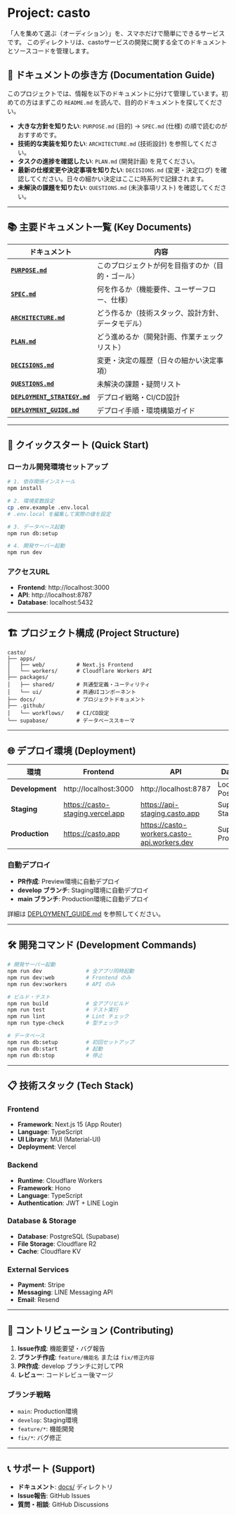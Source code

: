 # Project: casto

「人を集めて選ぶ（オーディション）」を、スマホだけで簡単にできるサービスです。
このディレクトリは、castoサービスの開発に関する全てのドキュメントとソースコードを管理します。

## 📖 ドキュメントの歩き方 (Documentation Guide)

このプロジェクトでは、情報を以下のドキュメントに分けて管理しています。初めての方はまずこの `README.md` を読んで、目的のドキュメントを探してください。

- **大きな方針を知りたい**: `PURPOSE.md` (目的) → `SPEC.md` (仕様) の順で読むのがおすすめです。
- **技術的な実装を知りたい**: `ARCHITECTURE.md` (技術設計) を参照してください。
- **タスクの進捗を確認したい**: `PLAN.md` (開発計画) を見てください。
- **最新の仕様変更や決定事項を知りたい**: `DECISIONS.md` (変更・決定ログ) を確認してください。日々の細かい決定はここに時系列で記録されます。
- **未解決の課題を知りたい**: `QUESTIONS.md` (未決事項リスト) を確認してください。

---

## 📚 主要ドキュメント一覧 (Key Documents)

| ドキュメント                               | 内容                                               |
| ------------------------------------------ | -------------------------------------------------- |
| [**`PURPOSE.md`**](./docs/PURPOSE.md)      | このプロジェクトが何を目指すのか（目的・ゴール）   |
| [**`SPEC.md`**](./docs/SPEC.md)            | 何を作るか（機能要件、ユーザーフロー、仕様）       |
| [**`ARCHITECTURE.md`**](./docs/ARCHITECTURE.md) | どう作るか（技術スタック、設計方針、データモデル） |
| [**`PLAN.md`**](./docs/PLAN.md)            | どう進めるか（開発計画、作業チェックリスト）       |
| [**`DECISIONS.md`**](./docs/DECISIONS.md)    | 変更・決定の履歴（日々の細かい決定事項）           |
| [**`QUESTIONS.md`**](./docs/QUESTIONS.md)    | 未解決の課題・疑問リスト                           |
| [**`DEPLOYMENT_STRATEGY.md`**](./docs/DEPLOYMENT_STRATEGY.md) | デプロイ戦略・CI/CD設計                            |
| [**`DEPLOYMENT_GUIDE.md`**](./docs/DEPLOYMENT_GUIDE.md) | デプロイ手順・環境構築ガイド                       |

---

## 🚀 クイックスタート (Quick Start)

### ローカル開発環境セットアップ
```bash
# 1. 依存関係インストール
npm install

# 2. 環境変数設定
cp .env.example .env.local
# .env.local を編集して実際の値を設定

# 3. データベース起動
npm run db:setup

# 4. 開発サーバー起動
npm run dev
```

### アクセスURL
- **Frontend**: http://localhost:3000
- **API**: http://localhost:8787
- **Database**: localhost:5432

---

## 🏗️ プロジェクト構成 (Project Structure)

```
casto/
├── apps/
│   ├── web/          # Next.js Frontend
│   └── workers/      # Cloudflare Workers API
├── packages/
│   ├── shared/       # 共通型定義・ユーティリティ
│   └── ui/           # 共通UIコンポーネント
├── docs/             # プロジェクトドキュメント
├── .github/
│   └── workflows/    # CI/CD設定
└── supabase/         # データベーススキーマ
```

---

## 🌐 デプロイ環境 (Deployment)

| 環境 | Frontend | API | Database |
|------|----------|-----|----------|
| **Development** | http://localhost:3000 | http://localhost:8787 | Local PostgreSQL |
| **Staging** | https://casto-staging.vercel.app | https://api-staging.casto.app | Supabase Staging |
| **Production** | https://casto.app | https://casto-workers.casto-api.workers.dev | Supabase Production |

### 自動デプロイ
- **PR作成**: Preview環境に自動デプロイ
- **develop ブランチ**: Staging環境に自動デプロイ  
- **main ブランチ**: Production環境に自動デプロイ

詳細は [DEPLOYMENT_GUIDE.md](./docs/DEPLOYMENT_GUIDE.md) を参照してください。

---

## 🛠️ 開発コマンド (Development Commands)

```bash
# 開発サーバー起動
npm run dev              # 全アプリ同時起動
npm run dev:web          # Frontend のみ
npm run dev:workers      # API のみ

# ビルド・テスト
npm run build            # 全アプリビルド
npm run test             # テスト実行
npm run lint             # Lint チェック
npm run type-check       # 型チェック

# データベース
npm run db:setup         # 初回セットアップ
npm run db:start         # 起動
npm run db:stop          # 停止
```

---

## 📋 技術スタック (Tech Stack)

### Frontend
- **Framework**: Next.js 15 (App Router)
- **Language**: TypeScript
- **UI Library**: MUI (Material-UI)
- **Deployment**: Vercel

### Backend
- **Runtime**: Cloudflare Workers
- **Framework**: Hono
- **Language**: TypeScript
- **Authentication**: JWT + LINE Login

### Database & Storage
- **Database**: PostgreSQL (Supabase)
- **File Storage**: Cloudflare R2
- **Cache**: Cloudflare KV

### External Services
- **Payment**: Stripe
- **Messaging**: LINE Messaging API
- **Email**: Resend

---

## 🤝 コントリビューション (Contributing)

1. **Issue作成**: 機能要望・バグ報告
2. **ブランチ作成**: `feature/機能名` または `fix/修正内容`
3. **PR作成**: develop ブランチに対してPR
4. **レビュー**: コードレビュー後マージ

### ブランチ戦略
- `main`: Production環境
- `develop`: Staging環境  
- `feature/*`: 機能開発
- `fix/*`: バグ修正

---

## 📞 サポート (Support)

- **ドキュメント**: [docs/](./docs/) ディレクトリ
- **Issue報告**: GitHub Issues
- **質問・相談**: GitHub Discussions
